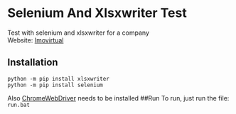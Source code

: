 # Selenium And Xlsxwriter Test
Test with selenium and xlsxwriter for a company \
Website: [Imovirtual](https://www.imovirtual.com)
## Installation
```
python -m pip install xlsxwriter
python -m pip install selenium
```
Also [ChromeWebDriver](https://chromedriver.chromium.org) needs to be installed
##Run
To run, just run the file: ```run.bat```
